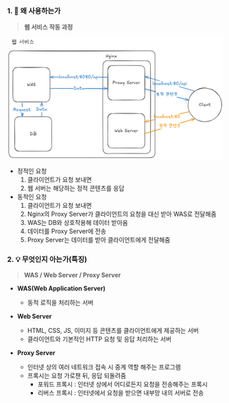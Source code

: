 ### 1. 🤔 왜 사용하는가

> **웹 서비스 작동 과정**

![image.png](/ComputerScience/assets/web_service.png)

- 정적인 요청
  1. 클라이언트가 요청 보내면
  2. 웹 서버는 해당하는 정적 콘텐츠를 응답
- 동적인 요청
  1. 클라이언트가 요청 보내면
  2. Nginx의 Proxy Server가 클라이언트의 요청을 대신 받아 WAS로 전달해줌
  3. WAS는 DB와 상호작용해 데이터 받아옴
  4. 데이터를 Proxy Server에 전송
  5. Proxy Server는 데이터를 받아 클라이언트에게 전달해줌

### 2. 💡 무엇인지 아는가(특징)

> **WAS / Web Server / Proxy Server**

- **WAS(Web Application Server)**

  - 동적 로직을 처리하는 서버

- **Web Server**

  - HTML, CSS, JS, 이미지 등 콘텐츠를 클라이언트에게 제공하는 서버
  - 클라이언트와 기본적인 HTTP 요청 및 응답 처리하는 서버

- **Proxy Server**
  - 인터넷 상의 여러 네트워크 접속 시 중계 역할 해주는 프로그램
  - 프록시는 요청 가로챈 뒤, 응답 되돌려줌
    - 포워드 프록시 : 인터넷 상에서 어디로든지 요청을 전송해주는 프록시
    - 리버스 프록시 : 인터넷에서 요청을 받으면 내부망 내의 서버로 전송
